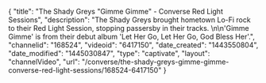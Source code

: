 {
    "title": "The Shady Greys \"Gimme Gimme\" - Converse Red Light Sessions",
    "description": "The Shady Greys brought hometown Lo-Fi rock to their Red Light Session, stopping passersby in their tracks. \n\n'Gimme Gimme' is from their debut album 'Let Her Go, Let Her Go, God Bless Her'.",
    "channelid": "168524",
    "videoid": "6417150",
    "date_created": "1443550804",
    "date_modified": "1445030847",
    "type": "captivate",
    "layout": "channelVideo",
    "url": "\/converse\/the-shady-greys-gimme-gimme-converse-red-light-sessions\/168524-6417150"
}